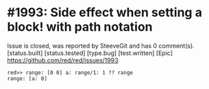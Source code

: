 
#1993: Side effect when setting a block! with path notation
================================================================================
Issue is closed, was reported by SteeveGit and has 0 comment(s).
[status.built] [status.tested] [type.bug] [test.written] [Epic]
<https://github.com/red/red/issues/1993>

```
red>> range: [0 0] a: range/1: 1 ?? range
range: [a: 0]
```



